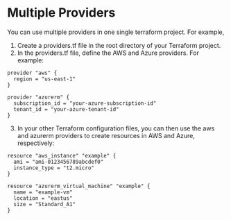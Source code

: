 # Multiple Providers

You can use multiple providers in one single terraform project. For example,

1. Create a providers.tf file in the root directory of your Terraform project.
2. In the providers.tf file, define the AWS and Azure providers. For example:

```hcl
provider "aws" {
  region = "us-east-1"
}

provider "azurerm" {
  subscription_id = "your-azure-subscription-id"
  tenant_id = "your-azure-tenant-id"
}
```

3. In your other Terraform configuration files, you can then use the aws and azurerm providers to create resources in AWS and Azure, respectively:

```hcl
resource "aws_instance" "example" {
  ami = "ami-0123456789abcdef0"
  instance_type = "t2.micro"
}

resource "azurerm_virtual_machine" "example" {
  name = "example-vm"
  location = "eastus"
  size = "Standard_A1"
}
```
